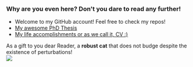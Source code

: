 ### Why are you even here? Don't you dare to read any further!

- Welcome to my GitHub account! Feel free to check my repos!
- [My awesome PhD Thesis](https://bblodfon.github.io/my-phd-thesis/)
- [My life accomplishments or as we call it, CV :)](https://bblodfon.github.io/my-cv/cv.html)

As a gift to you dear Reader, a **robust cat** that does not budge despite the existence of perturbations!  
<img src="https://media.giphy.com/media/Vfie0DJryAde8/giphy.gif"></img>
